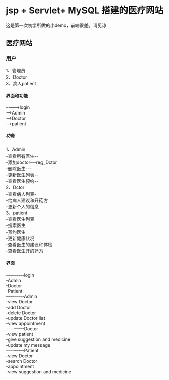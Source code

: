 # jsp +  Servlet+ MySQL 搭建的医疗网站  
这是第一次初学所做的小demo，前端很差，请见谅  
## 医疗网站  
### 用户   
1、管理员    
2、Doctor   
3、病人patient   
#### 界面和功能  
---->login  
-->Admin  
-->Doctor  
-->patient  
##### 功能  
1、Admin  
-查看所有医生--  
-添加doctor---reg_Dctor  
-删除医生---  
-更新医生列表--  
-查看医生预约--  
2、Dctor    
-查看病人列表-  
-给病人建议和开药方    
-更新个人的信息    
3、patient    
-查看医生列表   
-搜索医生   
-预约医生   
-更新健康状况  
-查看医生的建议和体检  
-查看医生开的药方  
#### 界面  
---------login  
-Admin  
-Doctor  
-Patient  
---------Admin  
-view Doctor  
-add Doctor  
-delete Doctor  
-update Doctor list   
-view appointment  
---------Doctor  
-view patient   
-give suggestion and medicine  
-update my message  
---------Patient  
-view Doctor   
-search Doctor  
-appointment  
-view suggestion and medicine  
